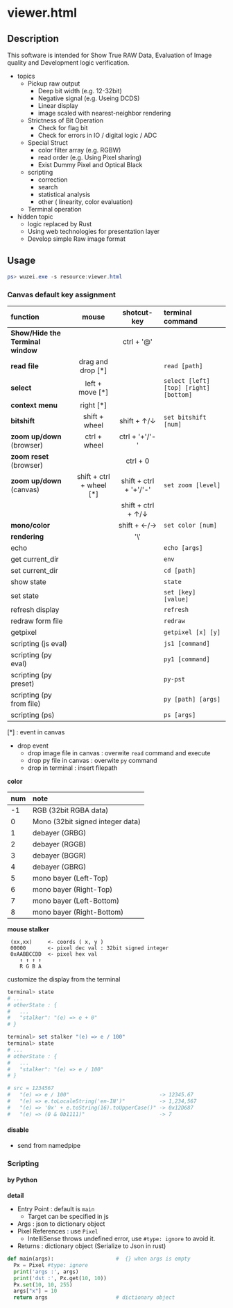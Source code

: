 # viewer.html 

## Description

This software is intended for Show True RAW Data, Evaluation of Image quality and Development logic verification.

- topics
  - Pickup raw output
    - Deep bit width (e.g. 12-32bit)
    - Negative signal (e.g. Useing DCDS)
    - Linear display
    - image scaled with nearest-neighbor rendering
  - Strictness of Bit Operation
    - Check for flag bit  
    - Check for errors in IO / digital logic / ADC
  - Special Struct
    - color filter array (e.g. RGBW)
    - read order (e.g. Using Pixel sharing)
    - Exist Dummy Pixel and Optical Black
  - scripting
    - correction
    - search
    - statistical analysis
    - other ( linearity, color evaluation)
  - Terminal operation
- hidden topic
  - logic replaced by Rust
  - Using web technologies for presentation layer
  - Develop simple Raw image format

## Usage

```powershell
ps> wuzei.exe -s resource:viewer.html
```

### Canvas default key assignment

| function                          | mouse                    | shotcut-key            | terminal command |
| :--                               | :--:                     | :--:                   | :--              |
| **Show/Hide the Terminal window** |                          | ctrl + '@'             | |
| **read file**                     | drag and drop [*]        |                        | ```read [path]``` |
| **select**                        | left + move [*]          |                        | ```select [left] [top] [right] [bottom]``` |
| **context menu**                  | right [*]                |                        | |
| **bitshift**                      | shift + wheel            | shift + ↑/↓            | ```set bitshift [num]``` |
| **zoom up/down** (browser)        | ctrl + wheel             | ctrl + '+'/'-'         | |
| **zoom reset** (browser)          |                          | ctrl + 0               | |
| **zoom up/down** (canvas)         | shift + ctrl + wheel [*] | shift + ctrl + '+'/'-' | ```set zoom [level]``` |
|                                   |                          | shift + ctrl + ↑/↓     | |
| **mono/color**                    |                          | shift + ←/→            | ```set color [num]``` |
| **rendering**                     |                          | '\\'                   | |
| echo                              |                          |                        | ```echo [args]``` |
| get current_dir                   |                          |                        | ```env``` |
| set current_dir                   |                          |                        | ```cd [path]``` |
| show state                        |                          |                        | ```state``` |
| set state                         |                          |                        | ```set [key] [value]``` |
| refresh display                   |                          |                        | ```refresh``` |
| redraw form file                  |                          |                        | ```redraw``` |
| getpixel                          |                          |                        | ```getpixel [x] [y]``` |
| scripting (js eval)               |                          |                        | ```js1 [command]``` |
| scripting (py eval)               |                          |                        | ```py1 [command]``` |
| scripting (py preset)             |                          |                        | ```py-pst``` |
| scripting (py from file)          |                          |                        | ```py [path] [args]``` |
| scripting (ps)                    |                          |                        | ```ps [args]``` |

[*] : event in canvas

- drop event
  - drop image file in canvas : overwite ```read``` command and execute
  - drop py file in canvas : overwite ```py``` command
  - drop in terminal : insert filepath

**color**

| num | note                             |
| :-- | :--                              |
| -1  | RGB (32bit RGBA data)            |
|  0  | Mono (32bit signed integer data) |
|  1  | debayer (GRBG)                   | 
|  2  | debayer (RGGB)                   |
|  3  | debayer (BGGR)                   |
|  4  | debayer (GBRG)                   |
|  5  | mono bayer (Left-Top)            |
|  6  | mono bayer (Right-Top)           |
|  7  | mono bayer (Left-Bottom)         |
|  8  | mono bayer (Right-Bottom)        |

**mouse stalker**

```
 (xx,xx)     <- coords ( x, y )
 00000       <- pixel dec val : 32bit signed integer
 0xAABBCCDD  <- pixel hex val
    ↑ ↑ ↑ ↑
    R G B A
```

customize the display from the terminal

```powershell
terminal> state
# ...
# otherState : {
#   ...
#   "stalker": "(e) => e + 0"
# }

terminal> set stalker "(e) => e / 100"
terminal> state
# ...
# otherState : {
#   ...
#   "stalker": "(e) => e / 100"
# }

# src = 1234567
#   "(e) => e / 100"                             -> 12345.67
#   "(e) => e.toLocaleString('en-IN')"           -> 1,234,567
#   "(e) => '0x' + e.toString(16).toUpperCase()" -> 0x12D687
#   "(e) => (0 & 0b1111)"                        -> 7
```

#### disable

- send from namedpipe

### Scripting

#### by Python

**detail**

- Entry Point : default is ```main```
  - Target can be specified in js
- Args : json to dictionary object
- Pixel References : use ```Pixel```
  - IntelliSense throws undefined error, use ```#type: ignore``` to avoid it.
- Returns : dictionary object (Serialize to Json in rust)

```python
def main(args):                    #  {} when args is empty 
  Px = Pixel #type: ignore
  print('args :', args)
  print('dst :', Px.get(10, 10))
  Px.set(10, 10, 255)
  args["x"] = 10
  return args                      # dictionary object
```
